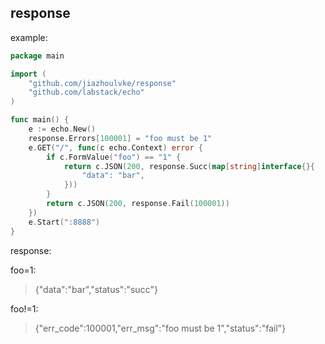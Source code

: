## response ##

example:

```go
package main

import (
	"github.com/jiazhoulvke/response"
	"github.com/labstack/echo"
)

func main() {
	e := echo.New()
	response.Errors[100001] = "foo must be 1"
	e.GET("/", func(c echo.Context) error {
		if c.FormValue("foo") == "1" {
			return c.JSON(200, response.Succ(map[string]interface{}{
				"data": "bar",
			}))
		}
		return c.JSON(200, response.Fail(100001))
	})
	e.Start(":8888")
}
```

response:

foo=1:

> {"data":"bar","status":"succ"}

foo!=1:

> {"err_code":100001,"err_msg":"foo must be 1","status":"fail"}
